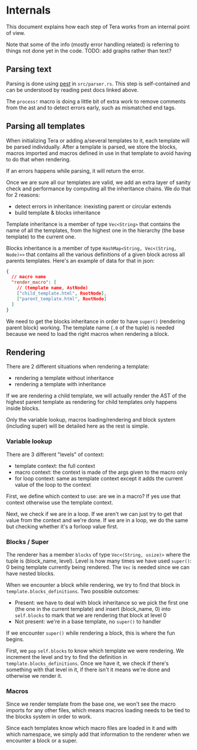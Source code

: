 # Internals
This document explains how each step of Tera works from an internal point of view.

Note that some of the info (mostly error handling related) is referring to things not done yet in the code.
TODO: add graphs rather than text?


## Parsing text
Parsing is done using [pest](http://dragostis.github.io/pest/pest/) in `src/parser.rs`.
This step is self-contained and can be understood by reading pest docs linked above.

The `process!` macro is doing a little bit of extra work to remove comments from the ast and 
to detect errors early, such as mismatched end tags.


## Parsing all templates
When initializing Tera or adding a/several templates to it, each template will be parsed individually.
After a template is parsed, we store the blocks, macros imported and macros defined in use in that template to
avoid having to do that when rendering.

If an errors happens while parsing, it will return the error.

Once we are sure all our templates are valid, we add an extra layer of sanity check and
performance by computing all the inheritance chains. We do that for 2 reasons:

- detect errors in inheritance: inexisting parent or circular extends
- build template & blocks inheritance

Template inheritance is a member of type `Vec<String>` that contains the name of all the 
templates, from the highest one in the hierarchy (the base template) to the current one.

Blocks inheritance is a member of type `HashMap<String, Vec<(String, Node)>>` that contains all the various definitions of a given
block across all parents templates. Here's an example of data for that in json:

```json
{
  // macro name
  "render_macro": [
    // (template name, AstNode)
    ["child_template.html", RootNode], 
    ["parent_template.html", RootNode]
  ]
}
```
We need to get the blocks inheritance in order to have `super()` (rendering parent block) working. 
The template name (`.0` of the tuple) is needed because we need to load the right macros when rendering a block.


## Rendering
There are 2 different situations when rendering a template:

- rendering a template without inheritance
- rendering a template with inheritance

If we are rendering a child template, we will actually render the AST of the highest parent template as rendering for child
templates only happens inside blocks.

Only the variable lookup, macros loading/rendering and block system (including super) will be detailed here as the rest is simple.

### Variable lookup
There are 3 different "levels" of context:
 
 - template context: the full context
 - macro context: the context is made of the args given to the macro only
 - for loop context: same as template context except it adds the current value of the loop to the context
 
First, we define which context to use: are we in a macro? If yes use that context otherwise use the template context.
 
Next, we check if we are in a loop. If we aren't we can just try to get that value from the context and we're done. 
If we are in a loop, we do the same but checking whether it's a forloop value first.

 
### Blocks / Super
The renderer has a member `blocks` of type `Vec<(String, usize)>` where the tuple is (block_name, level). Level is
how many times we have used `super()`: 0 being template currently being rendered. The `Vec` is needed since we can have nested
blocks.

When we encounter a block while rendering, we try to find that block in `template.blocks_definitions`. Two possible outcomes:

- Present: we have to deal with block inheritance so we pick the first one (the one in the current template) 
and insert (block_name, 0) into `self.blocks` to mark that we are rendering that block at level 0
- Not present: we're in a base template, no `super()` to handler

If we encounter `super()` while rendering a block, this is where the fun begins.

First, we `pop` `self.blocks` to know which template we were rendering. 
We increment the level and try to find the definition in `template.blocks_definitions`. Once we have it, we check if there's something
with that level in it, if there isn't it means we're done and otherwise we render it.


### Macros
Since we render template from the base one, we won't see the macro imports for any other files, which means macros 
loading needs to be tied to the blocks system in order to work.

Since each templates know which macro files are loaded in it and with which namespace, we simply add that information to the renderer
when we encounter a block or a super.

